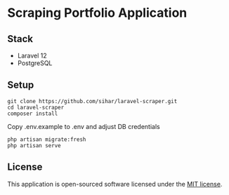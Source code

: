 # Scraping Portfolio Application

## Stack
- Laravel 12
- PostgreSQL

## Setup
```
git clone https://github.com/sihar/laravel-scraper.git
cd laravel-scraper
composer install
```

Copy .env.example to .env and adjust DB credentials

```
php artisan migrate:fresh
php artisan serve
```

## License

This application is open-sourced software licensed under the [MIT license](https://opensource.org/licenses/MIT).
